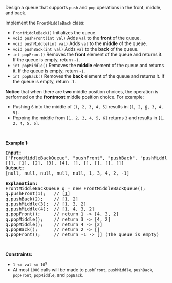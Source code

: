 Design a queue that supports `` push `` and `` pop `` operations in the front, middle, and back.

Implement the `` FrontMiddleBack `` class:

*   `` FrontMiddleBack() `` Initializes the queue.
*   `` void pushFront(int val) `` Adds `` val `` to the __front__ of the queue.
*   `` void pushMiddle(int val) `` Adds `` val `` to the __middle__ of the queue.
*   `` void pushBack(int val) `` Adds `` val `` to the __back__ of the queue.
*   `` int popFront() `` Removes the __front__ element of the queue and returns it. If the queue is empty, return `` -1 ``.
*   `` int popMiddle() `` Removes the __middle__ element of the queue and returns it. If the queue is empty, return `` -1 ``.
*   `` int popBack() `` Removes the __back__ element of the queue and returns it. If the queue is empty, return `` -1 ``.

__Notice__ that when there are __two__ middle position choices, the operation is performed on the __frontmost__ middle position choice. For example:

*   Pushing `` 6 `` into the middle of `` [1, 2, 3, 4, 5] `` results in <code>[1, 2, <u>6</u>, 3, 4, 5]</code>.
*   Popping the middle from <code>[1, 2, <u>3</u>, 4, 5, 6]</code> returns `` 3 `` and results in `` [1, 2, 4, 5, 6] ``.

&nbsp;

__Example 1:__

<pre>
<strong>Input:</strong>
["FrontMiddleBackQueue", "pushFront", "pushBack", "pushMiddle", "pushMiddle", "popFront", "popMiddle", "popMiddle", "popBack", "popFront"]
[[], [1], [2], [3], [4], [], [], [], [], []]
<strong>Output:</strong>
[null, null, null, null, null, 1, 3, 4, 2, -1]

<strong>Explanation:</strong>
FrontMiddleBackQueue q = new FrontMiddleBackQueue();
q.pushFront(1);   // [<u>1</u>]
q.pushBack(2);    // [1, <u>2</u>]
q.pushMiddle(3);  // [1, <u>3</u>, 2]
q.pushMiddle(4);  // [1, <u>4</u>, 3, 2]
q.popFront();     // return 1 -&gt; [4, 3, 2]
q.popMiddle();    // return 3 -&gt; [4, 2]
q.popMiddle();    // return 4 -&gt; [2]
q.popBack();      // return 2 -&gt; []
q.popFront();     // return -1 -&gt; [] (The queue is empty)
</pre>

&nbsp;

__Constraints:__

*   <code>1 &lt;= val &lt;= 10<sup>9</sup></code>
*   At most&nbsp;`` 1000 ``&nbsp;calls will be made to&nbsp;`` pushFront ``,&nbsp;`` pushMiddle ``,&nbsp;`` pushBack ``, `` popFront ``, `` popMiddle ``, and `` popBack ``.